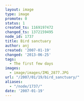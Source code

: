 ```yaml
---
layout: image
type: image
promote: 0
status: 1
created_ts: 1169197472
changed_ts: 1372159495
node_id: 1737
title: Bird sanctuary
author: anj
created: '2007-01-19'
changed: '2013-06-25'
tags:
  - The first few days
images:
  - image/images/IMG_2877.JPG
url: "/2007/01/19/bird_sanctuary/"
aliases:
  - "/node/1737/"
date: '2007-01-19'
---
```


